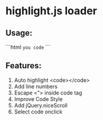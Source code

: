 # highlight.js loader

<h2>Usage:</h2>
```html
<head>
<link rel="stylesheet" href="http://cdn.jsdelivr.net/highlight.js/latest/styles/monokai_sublime.min.css">
<script src="http://cdn.jsdelivr.net/g/jquery,highlight.js"></script>
<script src="highlightjs_loader.js"></script>
</head>

<body>
<code>you code</code>
</body>
```

<h2>Features:</h2>
<ol>
<li>Auto highlight &lt;code&gt;&lt;/code&gt;</li>
<li>Add line numbers</li>
<li>Escape &lt;&quot;&gt; inside code tag</li>
<li>Improve Code Style</li>
<li>Add jQuery.niceScroll</li>
<li>Select code onclick</li>
</ol>
